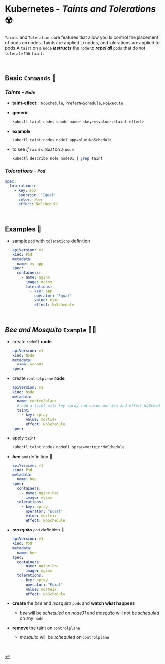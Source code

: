 # **Kubernetes** - ***Taints*** *and* ***Tolerations*** ☢️

`Taints` and `Tolerations` are features that allow you to control the placement of pods on nodes. Taints are applied to nodes, and tolerations are applied to pods.A `taint` on a `node` ***instructs*** the `node` to ***repel all*** `pods` that do not `tolerate` the `taint`.

<br >

## **Basic** `Commands` 📝

### ***Taints - `Node`***

* **taint-effect**: &nbsp; `NoSchedule`, `PreferNoSchedule`, `NoExecute`

* **generic**

  ```bash
  kubectl taint nodes <node-name> <key>=<value>:<taint-effect>
  ```

* **example**

  ```bash
  kubectl taint nodes node1 app=blue:NoSchedule
  ```

* to see *if `taints` exist* on a `node`

  ```bash
  kubectl describe node node01 | grep taint
  ```

### ***Tolerations - `Pod`***

```yaml
spec:
  tolerations:
    - key: app
      operator: "Equal"
      value: blue
      effect: NoSchedule
```

<br />

## **Examples** 🧩

* sample `pod` with `tolerations` definition

  ```yaml
  apiVersion: v1
  kind: Pod
  metadata:
    name: my-app
  spec:
    containers:
      - name: nginx
        image: nginx
        tolerations:
          - key: app
            operator: "Equal"
            value: blue
            effect: NoSchedule
  ```

<br />

## ***Bee*** *and* ***Mosquito*** **`Example`** 🐝🦟

* create `node01` **node**

  ```yaml
  apiVersion: v1
  kind: Node
  metadata:
    name: node01
  spec:
  ```

* create `controlplane` **node**

  ```yaml
  apiVersion: v1
  kind: Node
  metadata:
    name: controlplane
    # add a taint with key spray and value mortien and effect NoSchedule
    taint: 
      - key: spray
        value: mortien
        effect: NoSchedule
  spec:
  ```

* apply `taint`

  ```bash
  kubectl taint nodes node01 spray=mortein:NoSchedule
  ```

* ***bee***  `pod` definition 🐝

  ```yaml
  apiVersion: v1
  kind: Pod
  metadata:
    name: bee
  spec:
    containers:
      - name: nginx-bee
        image: nginx
    tolerations:
      - key: spray
        operator: "Equal"
        value: mortein
        effect: NoSchedule
  ```

* ***mosquito*** `pod` definition 🦟

  ```yaml
  apiVersion: v1
  kind: Pod
  metadata:
    name: bee
  spec:
    containers:
      - name: nginx-bee
        image: nginx
    tolerations:
      - key: spray
        operator: "Equal"
        value: mortein
        effect: NoSchedule
  ```

* **create** the *bee* and *mosquito* `pods` and **watch what happens**
  * *bee* will be *scheduled* on *node01* and *mosquito* will not be *scheduled* on any `node`


* **remove** the taint on `controlplane`
  * *mosquito* will be *scheduled* on `controlplane`

<br>

[↩️](../)
